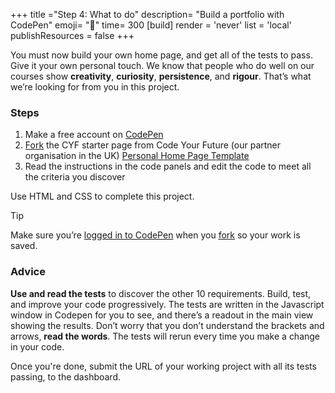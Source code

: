 +++
title ="Step 4: What to do"
description= "Build a portfolio with CodePen"
emoji= "🤖"
time= 300
[build]
  render = 'never'
  list = 'local'
  publishResources = false 
+++

You must now build your own home page, and get all of the tests to pass. Give it your own personal touch. We know that people who do well on our courses show **creativity**, **curiosity**, **persistence**, and **rigour**. That’s what we’re looking for from you in this project.

### Steps 
1. Make a free account on [CodePen](https://codepen.io/)
2. [Fork](https://blog.codepen.io/documentation/forks/) the CYF starter page from Code Your Future (our partner organisation in the UK) [Personal Home Page Template](https://codepen.io/IntroToTech/pen/PomeEod)
3. Read the instructions in the code panels and edit the code to meet all the criteria you discover

Use HTML and CSS to complete this project.

> [!TIP]
> Make sure you’re [logged in to CodePen](https://codepen.io/your-work) when you [fork](https://blog.codepen.io/documentation/forks/) so your work is saved.

### Advice

**Use and read the tests** to discover the other 10 requirements. Build, test, and improve your code progressively. The tests are written in the Javascript window in Codepen for you to see, and there’s a readout in the main view showing the results. Don’t worry that you don’t understand the brackets and arrows, **read the words**. The tests will rerun every time you make a change in your code.

Once you're done, submit the URL of your working project with all its tests passing, to the dashboard.
